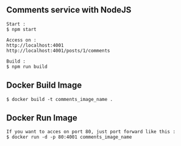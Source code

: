 ## Comments service with NodeJS

```
Start :
$ npm start

Access on :
http://localhost:4001
http://localhost:4001/posts/1/comments

Build :
$ npm run build
```

## Docker Build Image
```
$ docker build -t comments_image_name .
```

## Docker Run Image
```
If you want to acces on port 80, just port forward like this :
$ docker run -d -p 80:4001 comments_image_name
```